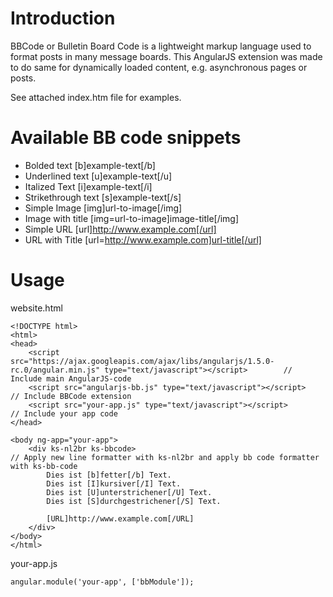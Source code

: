 Introduction
============

BBCode or Bulletin Board Code is a lightweight markup language used to format posts in many message boards.
This AngularJS extension was made to do same for dynamically loaded content, e.g. asynchronous pages or posts.

See attached index.htm file for examples.


Available BB code snippets
==========================

- Bolded text				[b]example-text[/b]
- Underlined text			[u]example-text[/u]
- Italized Text				[i]example-text[/i]
- Strikethrough text		[s]example-text[/s]
- Simple Image				[img]url-to-image[/img]
- Image with title			[img=url-to-image]image-title[/img]
- Simple URL				[url]http://www.example.com[/url]
- URL with Title			[url=http://www.example.com]url-title[/url]


Usage
=====

website.html

	<!DOCTYPE html>
	<html>
	<head>
		<script src="https://ajax.googleapis.com/ajax/libs/angularjs/1.5.0-rc.0/angular.min.js" type="text/javascript"></script>		// Include main AngularJS-code
		<script src="angularjs-bb.js" type="text/javascript"></script>		// Include BBCode extension
		<script src="your-app.js" type="text/javascript"></script>			// Include your app code
	</head>

	<body ng-app="your-app">
		<div ks-nl2br ks-bbcode>											// Apply new line formatter with ks-nl2br and apply bb code formatter with ks-bb-code
			Dies ist [b]fetter[/b] Text.
			Dies ist [I]kursiver[/I] Text.
			Dies ist [U]unterstrichener[/U] Text.
			Dies ist [S]durchgestrichener[/S] Text.
	
			[URL]http://www.example.com[/URL]
		</div>
	</body>
	</html>



your-app.js

	angular.module('your-app', ['bbModule']);
